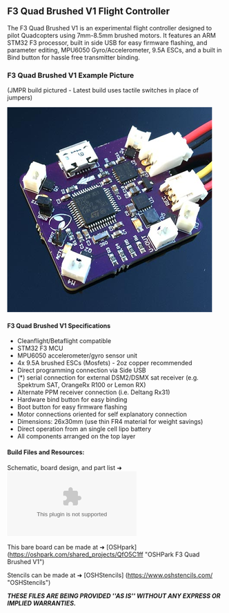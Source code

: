## F3 Quad Brushed V1 Flight Controller

The F3 Quad Brushed V1 is an experimental flight controller designed to pilot Quadcopters using 7mm-8.5mm brushed motors. It features an ARM STM32 F3 processor, built in side USB for easy firmware flashing, and parameter editing, MPU6050 Gyro/Accelerometer, 9.5A ESCs, and a built in Bind button for hassle free transmitter binding.

### F3 Quad Brushed V1 Example Picture 
(JMPR build pictured - Latest build uses tactile switches in place of jumpers)

![F3 Quad Brushed V1](/docs/assets/images/F3-Quad-Side-USB.jpg "F3 Quad Brushed V1")

#### F3 Quad Brushed V1 Specifications

* Cleanflight/Betaflight compatible
* STM32 F3 MCU
* MPU6050 accelerometer/gyro sensor unit
* 4x 9.5A brushed ESCs (Mosfets) - 2oz copper recommended
* Direct programming connection via Side USB
* (*) serial connection for external DSM2/DSMX sat receiver (e.g. Spektrum SAT, OrangeRx R100 or Lemon RX)
* Alternate PPM receiver connection (i.e. Deltang Rx31)
* Hardware bind button for easy binding
* Boot button for easy firmware flashing
* Motor connections oriented for self explanatory connection
* Dimensions: 26x30mm (use thin FR4 material for weight savings)
* Direct operation from an single cell lipo battery
* All components arranged on the top layer

#### Build Files and Resources:

Schematic, board design, and part list ➜ ![F3 Quad Brushed V1 ZIP](https://github.com/HumbleOne/Flight-Controllers/blob/master/Flight-Controllers/F3-V1/F3-Quad/F3-Quad-Brushed-SIDE-USB.zip?raw=true "F3 Quad Brushed V1 ZIP") 

This bare board can be made at ➜ [OSHpark] (https://oshpark.com/shared_projects/QfO5C1ff "OSHPark F3 Quad Brushed V1")

Stencils can be made at ➜ [OSHStencils] (https://www.oshstencils.com/ "OSHStencils")

_**THESE FILES ARE BEING PROVIDED ''AS IS'' WITHOUT ANY EXPRESS OR IMPLIED WARRANTIES.**_
